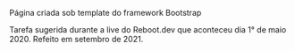 Página criada sob template do framework Bootstrap 



Tarefa sugerida durante a live do Reboot.dev que aconteceu dia 1° de maio 2020.
Refeito em setembro de 2021.


